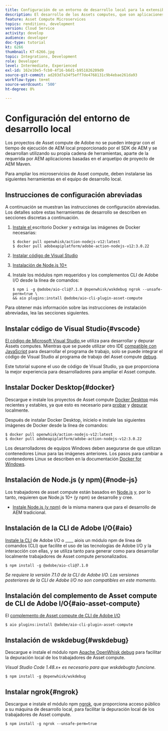 ```yaml
---
title: Configuración de un entorno de desarrollo local para la extensibilidad del Asset compute
description: El desarrollo de los Assets computes, que son aplicaciones JavaScript de Node.js, requiere herramientas de desarrollo específicas que difieren del desarrollo de AEM tradicional, que van desde Node.js y varios módulos npm hasta Docker Desktop y Microsoft Visual Studio Code.
feature: Asset Compute Microservices
topics: renditions, development
version: Cloud Service
activity: develop
audience: developer
doc-type: tutorial
kt: 6266
thumbnail: KT-6266.jpg
topic: Integrations, Development
role: Developer
level: Intermediate, Experienced
exl-id: 162e10e5-fcb0-4f16-b6d1-b951826209d9
source-git-commit: ad203d7a34f5eff7de4768131c9b4ebae261da93
workflow-type: tm+mt
source-wordcount: '500'
ht-degree: 0%

---
```


# Configuración del entorno de desarrollo local

Los proyectos de Asset compute de Adobe no se pueden integrar con el tiempo de ejecución de AEM local proporcionado por el SDK de AEM y se desarrollan utilizando su propia cadena de herramientas, aparte de la requerida por AEM aplicaciones basadas en el arquetipo de proyecto de AEM Maven.

Para ampliar los microservicios de Asset compute, deben instalarse las siguientes herramientas en el equipo de desarrollo local.

## Instrucciones de configuración abreviadas

A continuación se muestran las instrucciones de configuración abreviadas. Los detalles sobre estas herramientas de desarrollo se describen en secciones discretas a continuación.

1. [Instale el ](https://www.docker.com/products/docker-desktop) escritorio Docker y extraiga las imágenes de Docker necesarias:

   ```
   $ docker pull openwhisk/action-nodejs-v12:latest
   $ docker pull adobeapiplatform/adobe-action-nodejs-v12:3.0.22
   ```

1. [Instalar código de Visual Studio](https://code.visualstudio.com/download)
1. [Instalación de Node.js 10+](../../local-development-environment/development-tools.md#node-js)
1. Instale los módulos npm requeridos y los complementos CLI de Adobe I/O desde la línea de comandos:

   ```
   $ npm i -g @adobe/aio-cli@7.1.0 @openwhisk/wskdebug ngrok --unsafe-perm=true \
   && aio plugins:install @adobe/aio-cli-plugin-asset-compute
   ```

Para obtener más información sobre las instrucciones de instalación abreviadas, lea las secciones siguientes.

## Instalar código de Visual Studio{#vscode}

[El código de Microsoft Visual Studio ](https://code.visualstudio.com/download) se utiliza para desarrollar y depurar Assets computes. Mientras que se puede utilizar otro IDE [compatible con JavaScript](../../local-development-environment/development-tools.md#set-up-the-development-ide) para desarrollar el programa de trabajo, solo se puede integrar el código de Visual Studio al programa de trabajo del Asset compute [debug](../test-debug/debug.md).

Este tutorial supone el uso de código de Visual Studio, ya que proporciona la mejor experiencia para desarrolladores para ampliar el Asset compute.

## Instalar Docker Desktop{#docker}

Descargue e instale los proyectos de Asset compute [Docker Desktop](https://www.docker.com/products/docker-desktop) más recientes y estables, ya que esto es necesario para [probar](../test-debug/test.md) y [depurar](../test-debug/debug.md) localmente.

Después de instalar Docker Desktop, inícielo e instale las siguientes imágenes de Docker desde la línea de comandos:

```
$ docker pull openwhisk/action-nodejs-v12:latest
$ docker pull adobeapiplatform/adobe-action-nodejs-v12:3.0.22
```

Los desarrolladores de equipos Windows deben asegurarse de que utilizan contenedores Linux para las imágenes anteriores. Los pasos para cambiar a contenedores Linux se describen en la documentación [Docker for Windows](https://docs.docker.com/docker-for-windows/).

## Instalación de Node.js (y npm){#node-js}

Los trabajadores de asset compute están basados en [Node.js](https://nodejs.org/) y, por lo tanto, requieren que Node.js 10+ (y npm) se desarrolle y cree.

+ [Instale Node.js (y npm)](../../local-development-environment/development-tools.md#node-js)  de la misma manera que para el desarrollo de AEM tradicional.

## Instalación de la CLI de Adobe I/O{#aio}

[Instale la CLI](../../local-development-environment/development-tools.md#aio-cli) de Adobe I/O o  ____ aiois un módulo npm de línea de comandos (CLI) que facilite el uso de las tecnologías de Adobe I/O y la interacción con ellas, y se utiliza tanto para generar como para desarrollar localmente trabajadores de Asset compute personalizados.

```
$ npm install -g @adobe/aio-cli@7.1.0
```

_Se requiere la versión 7.1.0 de la CLI de Adobe I/O. Las versiones posteriores de la CLI de Adobe I/O no son compatibles en este momento._


## Instalación del complemento de Asset compute de CLI de Adobe I/O{#aio-asset-compute}

El [complemento de Asset compute de CLI de Adobe I/O](https://github.com/adobe/aio-cli-plugin-asset-compute)

```
$ aio plugins:install @adobe/aio-cli-plugin-asset-compute
```

## Instalación de wskdebug{#wskdebug}

Descargue e instale el módulo npm [Apache OpenWhisk debug](https://www.npmjs.com/package/@openwhisk/wskdebug) para facilitar la depuración local de los trabajadores de Asset compute.

_Visual Studio Code 1.48.x+ es necesario para que  [](#wskdebug) wskdebugto funcione._

```
$ npm install -g @openwhisk/wskdebug
```

## Instalar ngrok{#ngrok}

Descargue e instale el módulo npm [ngrok](https://www.npmjs.com/package/ngrok), que proporciona acceso público a su máquina de desarrollo local, para facilitar la depuración local de los trabajadores de Asset compute.

```
$ npm install -g ngrok --unsafe-perm=true
```

